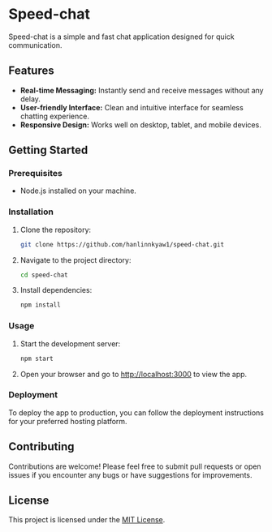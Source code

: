 # Speed-chat

Speed-chat is a simple and fast chat application designed for quick communication.

## Features

- **Real-time Messaging:** Instantly send and receive messages without any delay.
- **User-friendly Interface:** Clean and intuitive interface for seamless chatting experience.
- **Responsive Design:** Works well on desktop, tablet, and mobile devices.

## Getting Started

### Prerequisites

- Node.js installed on your machine.

### Installation

1. Clone the repository:

   ```bash
   git clone https://github.com/hanlinnkyaw1/speed-chat.git
   ```

2. Navigate to the project directory:

   ```bash
   cd speed-chat
   ```

3. Install dependencies:

   ```bash
   npm install
   ```

### Usage

1. Start the development server:

   ```bash
   npm start
   ```

2. Open your browser and go to [http://localhost:3000](http://localhost:3000) to view the app.

### Deployment

To deploy the app to production, you can follow the deployment instructions for your preferred hosting platform.

## Contributing

Contributions are welcome! Please feel free to submit pull requests or open issues if you encounter any bugs or have suggestions for improvements.

## License

This project is licensed under the [MIT License](LICENSE).
